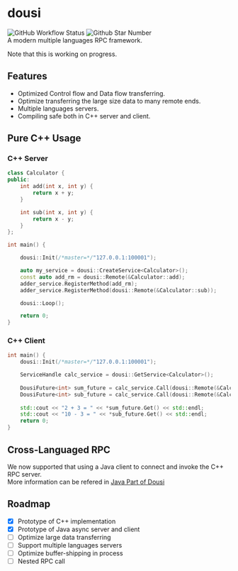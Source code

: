# dousi
![GitHub Workflow Status](https://img.shields.io/github/workflow/status/jovany-wang/dousi/CI)
![Github Star Number](https://badgen.net/github/stars/jovany-wang/dousi)  
A modern multiple languages RPC framework.


Note that this is working on progress.

## Features
- Optimized Control flow and Data flow transferring.
- Optimize transferring the large size data to many remote ends.
- Multiple languages servers.
- Compiling safe both in C++ server and client.

## Pure C++ Usage
### C++ Server
```c++
class Calculator {
public:
    int add(int x, int y) {
        return x + y;
    }

    int sub(int x, int y) {
        return x - y;
    }
};

int main() {

    dousi::Init(/*master=*/"127.0.0.1:100001");

    auto my_service = dousi::CreateService<Calculator>();
    const auto add_rm = dousi::Remote(&Calculator::add);
    adder_service.RegisterMethod(add_rm);
    adder_service.RegisterMethod(dousi::Remote(&Calculator::sub));

    dousi::Loop();

    return 0;
}

```

### C++ Client
```c++
int main() {
    dousi::Init(/*master=*/"127.0.0.1:100001");

    ServiceHandle calc_service = dousi::GetService<Calculator>();
    
    DousiFuture<int> sum_future = calc_service.Call(dousi::Remote(&Calculator::add), 2, 3);
    DousiFuture<int> sub_future = calc_service.Call(dousi::Remote(&Calculator::sub), 10, 3);
    
    std::cout << "2 + 3 = " << *sum_future.Get() << std::endl;
    std::cout << "10 - 3 = " << *sub_future.Get() << std::endl;
    return 0;
}
```

## Cross-Languaged RPC
We now supported that using a Java client to connect and invoke the C++ RPC server.  
More information can be refered in [Java Part of Dousi](https://github.com/jovany-wang/dousi/blob/master/java/README.md)


## Roadmap
- [x] Prototype of C++ implementation
- [x] Prototype of Java async server and client
- [ ] Optimize large data transferring
- [ ] Support multiple languages servers
- [ ] Optimize buffer-shipping in process
- [ ] Nested RPC call
